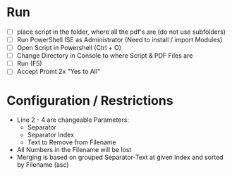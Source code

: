 # Run

- [ ] place script in the folder, where all the pdf's are (do not use subfolders)
- [ ] Run PowerShell ISE as Administrator (Need to install / import Modules)
- [ ] Open Script in Powershell (Ctrl + O)
- [ ] Change Directory in Console to where Script & PDF Files are
- [ ] Run (F5)
- [ ] Accept Promt 2x "Yes to All"

# Configuration / Restrictions

- Line 2 - 4 are changeable Parameters:
  - Separator
  - Separator Index
  - Text to Remove from Filename
- All Numbers in the Filename will be lost
- Merging is based on grouped Separator-Text at given Index and sorted by Filename (asc)
